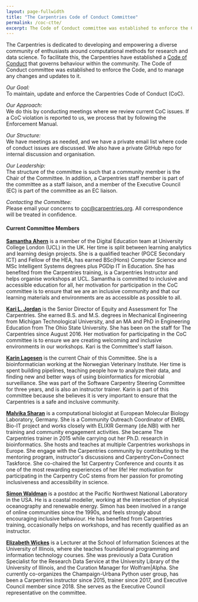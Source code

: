 ```yaml
---
layout: page-fullwidth
title: "The Carpentries Code of Conduct Committee"
permalink: /coc-ctte/
excerpt: The Code of Conduct committee was established to enforce the Code, and to manage any changes and updates to it.
---
```


The Carpentries is dedicated to developing and empowering a diverse community of enthusiasts around computational methods 
for research and data science. To facilitate this, the Carpentries have established a [Code of Conduct](https://docs.carpentries.org/topic_folders/policies/code-of-conduct.html) that governs 
behaviour within the community. The Code of Conduct committee was established to enforce the Code, and to manage any changes and updates to it.

_Our Goal:_    
To maintain, update and enforce the Carpentries Code of Conduct (CoC).

_Our Approach:_    
We do this by conducting meetings where we review current CoC issues. If a CoC violation is reported to us, we process that by following the Enforcement Manual.

_Our Structure:_    
We have meetings as needed, and we have a private email list where code of conduct issues are discussed. We also have a private GitHub repo for internal discussion and organisation.

_Our Leadership:_    
The structure of the committee is such that a community member is the Chair of the Committee. In addition, a Carpentries staff member is part of the committee as a staff liaison, and a member of the Executive Council (EC) is part of the committee as an EC liaison.

_Contacting the Committee:_     
Please email your concerns to [coc@carpentries.org](mailto:coc@carpentries.org). All correspondence will be treated in confidence.

#### Current Committee Members

[**Samantha Ahern**](https://github.com/quirksahern) is a member of the Digital Education team at University College London (UCL) in the UK. Her time is split between learning analytics and learning design projects. She is a qualified teacher (PGCE Secondary ICT) and Fellow of the HEA, has earned BSc(Hons) Computer Science and MSc Intelligent Systems degrees plus PGDip IT in Education. She has benefited from the Carpentries training, is a Carpentries Instructor and helps organise workshops at UCL. Samantha is committed to inclusive and accessible education for all, her motivation for participation in the CoC committee is to ensure that we are an inclusive community and that our learning materials and environments are as accessible as possible to all.

[**Kari L. Jordan**](https://github.com/kariljordan) is the Senior Director of Equity and Assessment for The Carpentries. She earned B.S. and M.S. degrees in Mechanical Engineering from Michigan Technological University, and an MA and PhD in Engineering Education from The Ohio State University. She has been on the staff for The Carpentries since August 2016. Her motivation for participating in the CoC committee is to ensure we are creating welcoming and inclusive environments in our workshops. Kari is the Committee's staff liaison.

[**Karin Lagesen**](https://github.com/karinlag) is the current Chair of this Committee. She is a bioinformatician working at the Norwegian Veterinary Institute. Her time is spent building pipelines, teaching people how to analyze their data, and finding new and better ways of using bioinformatics for microbial surveillance. She was part of the Software Carpentry Steering Committee for three years, and is also an instructor trainer. Karin is part of this committee because she believes it is very important to ensure that the Carpentries is a safe and inclusive community. 

[**Malvika Sharan**](https://github.com/malvikasharan) is a computational biologist at European Molecular Biology Laboratory, Germany. She is a Community Outreach Coordinator of EMBL Bio-IT project and works closely with ELIXIR Germany (de.NBI) with her training and community engagement activities. She became The Carpentries trainer in 2015 while carrying out her Ph.D. research in bioinformatics. She hosts and teaches at multiple Carpentries workshops in Europe. She engage with the Carpentries community by contributing to the mentoring program, instructor's discussions and CarpentryCon+Connect Taskforce. She co-chaired the 1st Carpentry Conference and counts it as one of the most rewarding experiences of her life! Her motivation for participating in the Carpentry CoC stems from her passion for promoting inclusiveness and accessibility in science.

[**Simon Waldman**](https://github.com/swaldman3) is a postdoc at the Pacific Northwest National Laboratory in the USA. He is a coastal modeller, working at the intersection of physical oceanography and renewable energy. Simon has been involved in a range of online communities since the 1990s, and feels strongly about encouraging inclusive behaviour. He has benefited from Carpentries training, occasionally helps on workshops, and has recently qualified as an instructor.


[**Elizabeth Wickes**](https://github.com/elliewix) is a Lecturer at the School of Information Sciences at the University of Illinois, where she teaches foundational programming and information technology courses. She was previously a Data Curation Specialist for the Research Data Service at the University Library of the University of Illinois, and the Curation Manager for Wolfram|Alpha. She currently co-organizes the Champaign-Urbana Python user group, has been a Carpentries instructor since 2015, trainer since 2017, and Executive Council member since 2018. She serves as the Executive Council representative
on the committee.

